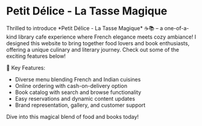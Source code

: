 <h1> Petit Délice - La Tasse Magique</h1>
Thrilled to introduce *Petit Délice - La Tasse Magique* ☕📚 – a one-of-a-kind library cafe experience where French elegance meets cozy ambiance! 
I designed this website to bring together food lovers and book enthusiasts, offering a unique culinary and literary journey. 
Check out some of the exciting features below!

🌟 Key Features:
- Diverse menu blending French and Indian cuisines
- Online ordering with cash-on-delivery option
- Book catalog with search and browse functionality
- Easy reservations and dynamic content updates
- Brand representation, gallery, and customer support

Dive into this magical blend of food and books today!

